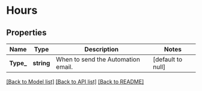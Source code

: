 # Hours

## Properties
Name | Type | Description | Notes
------------ | ------------- | ------------- | -------------
**Type_** | **string** | When to send the Automation email. | [default to null]

[[Back to Model list]](../README.md#documentation-for-models) [[Back to API list]](../README.md#documentation-for-api-endpoints) [[Back to README]](../README.md)


